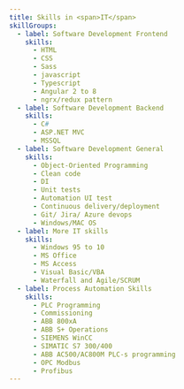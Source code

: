 ```yaml
---
title: Skills in <span>IT</span>
skillGroups:
  - label: Software Development Frontend
    skills:
      - HTML
      - CSS
      - Sass
      - javascript
      - Typescript
      - Angular 2 to 8
      - ngrx/redux pattern
  - label: Software Development Backend
    skills:
      - C#
      - ASP.NET MVC
      - MSSQL
  - label: Software Development General
    skills:
      - Object-Oriented Programming
      - Clean code
      - DI
      - Unit tests
      - Automation UI test
      - Continuous delivery/deployment
      - Git/ Jira/ Azure devops
      - Windows/MAC OS
  - label: More IT skills
    skills:
      - Windows 95 to 10
      - MS Office
      - MS Access
      - Visual Basic/VBA
      - Waterfall and Agile/SCRUM
  - label: Process Automation Skills
    skills:
      - PLC Programming
      - Commissioning
      - ABB 800xA
      - ABB S+ Operations
      - SIEMENS WinCC
      - SIMATIC S7 300/400
      - ABB AC500/AC800M PLC-s programming
      - OPC Modbus
      - Profibus
---
```

